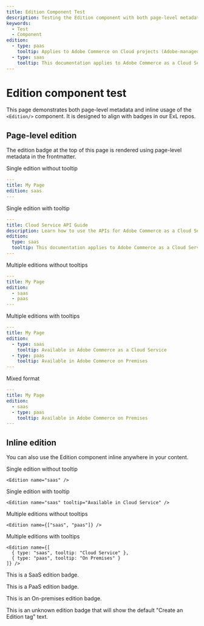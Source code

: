 ```yaml
---
title: Edition Component Test
description: Testing the Edition component with both page-level metadata and inline usage.
keywords:
  - Test
  - Component
edition:
  - type: paas
    tooltip: Applies to Adobe Commerce on Cloud projects (Adobe-managed PaaS infrastructure).
  - type: saas
    tooltip: This documentation applies to Adobe Commerce as a Cloud Service
---
```


# Edition component test

This page demonstrates both page-level metadata and inline usage of the `<Edition/>` component. It is designed to align with badges in our ExL repos.

## Page-level edition

The edition badge at the top of this page is rendered using page-level metadata in the frontmatter.

Single edition without tooltip

```yaml
---
title: My Page
edition: saas
---
```

Single edition with tooltip

```yaml
---
title: Cloud Service API Guide
description: Learn how to use the APIs for Adobe Commerce as a Cloud Service.
edition:
  type: saas
  tooltip: This documentation applies to Adobe Commerce as a Cloud Service
---
```

Multiple editions without tooltips

```yaml
---
title: My Page
edition:
  - saas
  - paas
---
```

Multiple editions with tooltips

```yaml
---
title: My Page
edition:
  - type: saas
    tooltip: Available in Adobe Commerce as a Cloud Service
  - type: paas
    tooltip: Available in Adobe Commerce on Premises
---
```

Mixed format

```yaml
---
title: My Page
edition:
  - saas
  - type: paas
    tooltip: Available in Adobe Commerce on Premises
---
```

## Inline edition

You can also use the Edition component inline anywhere in your content.

Single edition without tooltip

```mdx
<Edition name="saas" />
```

Single edition with tooltip

```mdx
<Edition name="saas" tooltip="Available in Cloud Service" />
```

Multiple editions without tooltips

```mdx
<Edition name={["saas", "paas"]} />
```

Multiple editions with tooltips

```mdx
<Edition name={[
  { type: "saas", tooltip: "Cloud Service" },
  { type: "paas", tooltip: "On Premises" }
]} />
```

<Edition name="saas" tooltip="Applies to Adobe Commerce as a Cloud Service and Adobe Commerce Optimizer projects (Adobe-managed SaaS infrastructure)." />

This is a SaaS edition badge.

<Edition name="paas" tooltip="Applies to Adobe Commerce on Cloud projects (Adobe-managed PaaS infrastructure)." />

This is a PaaS edition badge.

<Edition name="onprem" tooltip="Applies to on-premises Adobe Commerce projects (customer-managed hosting)." />

This is an On-premises edition badge.

<Edition name="unknown" />

This is an unknown edition badge that will show the default "Create an Edition tag" text.
